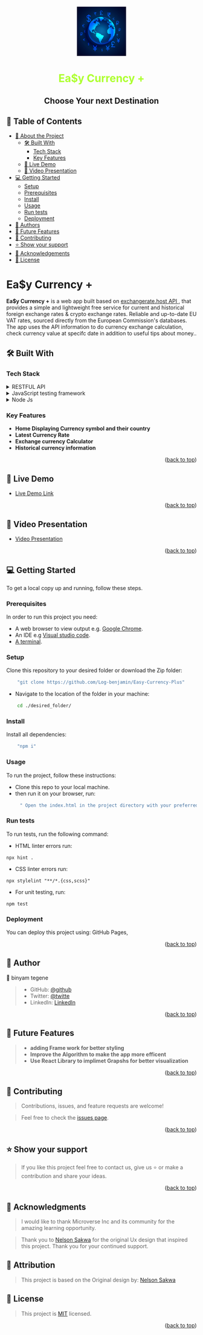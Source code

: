 <a name="readme-top"></a>

<div align="center">
<img  src='./src/assets/17453.svg' width="130px">
   <h1 style =" color: greenyellow"> Ea$y Currency +</h1>
  <h2><b>Choose Your next Destination</b></h2>
  
  <!-- <br> -->

</div>

<!-- TABLE OF CONTENTS -->

## 📗 Table of Contents

- [📖 About the Project](#about-project)
  - [🛠 Built With](#built-with)
    - [Tech Stack](#tech-stack)
    - [Key Features](#key-features)
  - [🚀 Live Demo](#live-demo)
  - [🎥 Video Presentation](#video)
- [💻 Getting Started](#getting-started)
  - [Setup](#setup)
  - [Prerequisites](#prerequisites)
  - [Install](#install)
  - [Usage](#usage)
  - [Run tests](#run-tests)
  - [Deployment](#deployment)
- [👥 Authors](#authors)
- [🔭 Future Features](#future-features)
- [🤝 Contributing](#contributing)
- [⭐️ Show your support](#support)
- [🙏 Acknowledgements](#acknowledgements)
- [📝 License](#license)

<!-- PROJECT DESCRIPTION -->

#  Ea$y Currency + <a name="about-project"></a> 

**Ea$y Currency +** is a web app built based on [exchangerate.host API
](https://exchangerate.host/#/), that provides a simple and lightweight free service for current and historical foreign exchange rates & crypto exchange rates. Reliable and up-to-date EU VAT rates, sourced directly from the European Commission's databases. The app uses the API information to do currency exchange calculation, check currency value at specifc date in addition to useful tips about money..

## 🛠 Built With <a name="built-with"></a>

### Tech Stack <a name="tech-stack"></a>

<details>
  <summary>RESTFUL API</summary>
  <ul>
    <li><a href="https://exchangerate.host/#/">API</a></li>
  </ul>

</details>

<details>
  <summary>JavaScript testing framework</summary>
  <ul>
    <li><a href="https://testing-library.com/docs/react-testing-library/intro/">(React)</a></li>
  </ul>
</details>

<details>
<summary>Node Js</summary>
  <ul>
    <li><a href="https://nodejs.org/en">Redux</a></li>
  </ul>
</details>

<!-- Features -->

### Key Features <a name="key-features"></a>

- **Home Displaying Currency symbol and their country**
- **Latest Currency Rate**
- **Exchange currency Calculator**
- **Historical currency information**

<p align="right">(<a href="#readme-top">back to top</a>)</p>

<!-- LIVE DEMO -->

## 🚀 Live Demo <a name="live-demo"></a>

- [Live Demo Link](https://ea-y-currency.onrender.com)

<p align="right">(<a href="#readme-top">back to top</a>)</p>

## 🎥 Video Presentation <a name="#video"></a>
- [Video Presentation](https://drive.google.com/file/d/1I8EQxbFA885b46rFPGl7WDuxaHDJzhlr/view?usp=sharing)

<p align="right">(<a href="#readme-top">back to top</a>)</p>

<!-- GETTING STARTED -->

## 💻 Getting Started <a name="getting-started"></a>

To get a local copy up and running, follow these steps.

### Prerequisites
In order to run this project you need:
- A web browser to view output e.g. [Google Chrome](https://www.google.com/chrome/).
- An IDE e.g [Visual studio code](https://code.visualstudio.com/).
- [A terminal](https://code.visualstudio.com/docs/terminal/basics).

### Setup
Clone this repository to your desired folder or download the Zip folder:
```sh
    "git clone https://github.com/Log-benjamin/Easy-Currency-Plus"
```
- Navigate to the location of the folder in your machine:

```sh
    cd ./desired_folder/
```
### Install
Install all dependencies:
```sh
    "npm i"
```

### Usage

To run the project, follow these instructions:

- Clone this repo to your local machine.
- then run it on your browser, run:
```sh
     " Open the index.html in the project directory with your preferred browser"
```
### Run tests
To run tests, run the following command:
- HTML linter errors run:
```
npx hint .
```
- CSS linter errors run:
```
npx stylelint "**/*.{css,scss}"
```
- For unit testing, run:
```
npm test
```
### Deployment <a name="deployment"></a>

You can deploy this project using: GitHub Pages,

<p align="right">(<a href="#readme-top">back to top</a>)</p>

<!-- AUTHORS -->

## 👥 Author <a name="authors"></a>

👤 binyam tegene

> - GitHub: [@github](https://github.com/Log-benjamin?tab=repositories)
> - Twitter: [@twitte](https://twitter.com/@binyam_tegene)
> - LinkedIn: [LinkedIn](https://www.linkedin.com/in/binyam-tegene-4b77ab265)


<p align="right">(<a href="#readme-top">back to top</a>)</p>

<!-- FUTURE FEATURES -->

## 🔭 Future Features <a name="future-features"></a>

> - **adding Frame work for better styling**
> - **Improve the Algorithm to make the app more efficent**
> - **Use React Library to implimet Grapshs for better visualization**

<p align="right">(<a href="#readme-top">back to top</a>)</p>

<!-- CONTRIBUTING -->

## 🤝 Contributing <a name="contributing"></a>

>   Contributions, issues, and feature requests are welcome!

> Feel free to check the [issues page](https://github.com/Log-benjamin/Microverse-Javascript-Capstone/issues).

<p align="right">(<a href="#readme-top">back to top</a>)</p>

<!-- SUPPORT -->

## ⭐️ Show your support <a name="support"></a>

> If you like this project feel free to contact us, give us ⭐️ or make a contribution and share your ideas.

<p align="right">(<a href="#readme-top">back to top</a>)</p>

<!-- ACKNOWLEDGEMENTS -->

## 🙏 Acknowledgments <a name="acknowledgements"></a>

> I would like to thank Microverse Inc and its community for the amazing learning opportunity.

> Thank you to [Nelson Sakwa](https://www.behance.net/gallery/31579789/Ballhead-App-(Free-PSDs)) for the original Ux design that inspired this project. Thank you for your continued support.

## 👥 Attribution
> This project is based on the Original design by: [Nelson Sakwa](https://www.behance.net/gallery/31579789/Ballhead-App-(Free-PSDs))

<!-- LICENSE -->

## 📝 License <a name="license"></a>

> This project is [MIT](./LICENSE) licensed.


<p align="right">(<a href="#readme-top">back to top</a>)</p>
